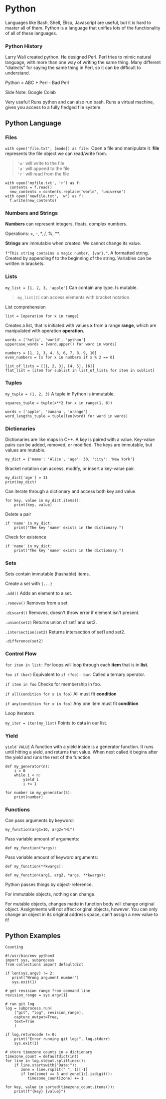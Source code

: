 # Python

Languages like Bash, Shell, Elisp, Javascript are useful, but it is hard to master all of them. Python is a language that unifies lots of the functionality of all of these languages.  

### Python History  

Larry Wall created python. He designed Perl. Perl tries to mimic natural language, with more than one way of writing the same thing. Many different "dialects" for saying the same thing in Perl, so it can be difficult to understand.  

Python = ABC + Perl - Bad Perl  


Side Note: Google Colab

Very useful! Runs python and can also run bash. Runs a virtual machine, gives you access to a fully fledged file system.  


## Python Language  

### Files

`with open('file.txt', [mode]) as file:` Open a file and manipulate it. **file** represents the file object we can read/write from.  

> `'w'` will write to the file  
> `'a'` will append to the file  
> `'r'` will read from the file  

	with open('myfile.txt', 'r') as f:
	  contents = f.read()
	  new_contents = contents.replace('world', 'universe')
	with open('newfile.txt', 'w') as f:
	  f.write(new_contents)
	  
### Numbers and Strings

**Numbers** can represent integers, floats, complex numbers.  

Operations: +, -, \*, /, %, \*\*.  

**Strings** are immutable when created. We cannot change its value.  

`f"This string contains a magic number, {var}."`. A formatted string. Created by appending **f** to the beginning of the string. Variables can be written in brackets.  


### Lists  

`my_list = [1, 2, 3, 'apple']` Can contain any type. Is mutable.  

> `my_list[2]` can access elements with bracket notation.  

List comprehension  

`list = [operation for x in range]`  

Creates a list, that is initiated with values **x** from a range **range**, which are manipulated with operation **operation**.  

	words = ['hello', 'world', 'python']
	uppercase_words = [word.upper() for word in words]
	
	numbers = [1, 2, 3, 4, 5, 6, 7, 8, 9, 10]
	even_numbers = [x for x in numbers if x % 2 == 0]
	
	list_of_lists = [[1, 2, 3], [4, 5], [6]]
	flat_list = [item for sublist in list_of_lists for item in sublist]

### Tuples

`my_tuple = (1, 2, 3)` A tuple in Python is immutable.

	squares_tuple = tuple(x**2 for x in range(1, 6))
	
	words = ['apple', 'banana', 'orange']
	word_lengths_tuple = tuple(len(word) for word in words)


### Dictionaries

Dictionaries are like maps in C++. A key is paired with a value. Key-value pairs can be added, removed, or modified. The keys are immutable, but values are mutable.  

	my_dict = {'name': 'Alice', 'age': 30, 'city': 'New York'}
	
Bracket notation can access, modify, or insert a key-value pair.  

	my_dict['age'] = 31
	print(my_dict) 

Can iterate through a dictionary and access both key and value.  

	for key, value in my_dict.items():
		print(key, value)
		
Delete a pair  

	if 'name' in my_dict:
		print("The key 'name' exists in the dictionary.")

Check for existence  

	if 'name' in my_dict:
		print("The key 'name' exists in the dictionary.")
		
### Sets

Sets contain immutable (hashable) items.  

Create a set with `{...}`  

`.add()` Adds an element to a set.  

`.remove()` Removes from a set.  

`.discard()` Removes, doesn't throw error if element isn't present.  

`.union(set2)` Returns union of set1 and set2.  

`.intersection(set2)` Returns intersection of set1 and set2.  

`.difference(set2)` 


### Control Flow  

`for item in list:` For loops will loop through each **item** that is in **list**.  


`foo if (bar)` Equivalent to `if (foo): bar`. Called a ternary operator.  

`if item in foo` Checks for membership in foo.  

`if all(condition for x in foo)` All must fit **condition**  

`if any(condition for x in foo)` Any one item must fit **condition**  

Loop Iterators  

`my_iter = iter(my_list)` Points to data in our list.  


### Yield

`yield VALUE` A function with a yield inside is a generator function. It runs until hitting a yield, and returns that value. When next called it begins after the yield and runs the rest of the function.  
	
	def my_generator(n):
		i = 0
		while i < n:
			yield i
			i += 1
			
	for number in my_generator(5):
		print(number)

### Functions

Can pass arguments by keyword:  

	my_function(arg1=10, arg2="Hi")
	
Pass variable amount of arguments:  

	def my_function(*args):

Pass variable amount of keyword arguments:  

	def my_function(**kwargs):
	
	def my_function(arg1, arg2, *args, **kwargs):
	

Python passes things by object-reference.  

For immutable objects, nothing can change.  

For mutable objects, changes made in function body will change original object. Assignments will not affect original objects, however. You can only change an object in its original address space, can't assign a new value to it!  

## Python Examples

	Counting

	#!/usr/bin/env python3
	import sys, subprocess
	from collections import defaultdict

	if len(sys.argv) != 2:
	   print("Wrong argument number")
	   sys.exit(1)

	# get revision range from command line
	revision_range = sys.argv[1]

	# run git log
	log = subprocess.run(
		["git", "log", revision_range],
		capture_output=True,
		text=True
		)

	if log.returncode != 0:
		print("Error running git log:", log.stderr)
		sys.exit(1)

	# store timezone counts in a dictionary
	timezone_count = defaultdict(int)
	for line in log.stdout.splitlines():
		if line.startswith("Date:"):
		   zone = line.rsplit(" ", 1)[-1]
		   if len(zone) == 5 and zone[1:].isdigit():
			  timezone_count[zone] += 1

	for key, value in sorted(timezone_count.items()):
		print(f"{key} {value}")

